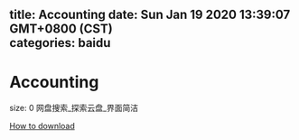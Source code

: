 
title: Accounting
date: Sun Jan 19 2020 13:39:07 GMT+0800 (CST)    
categories: baidu
---

# Accounting
size: 0
 网盘搜索_探索云盘_界面简洁
 

[How to download](https://bpcam.bemobtrk.com/go/2ceec3aa-1ca2-46d6-b9ff-aaa5c184517c?jno=2895)